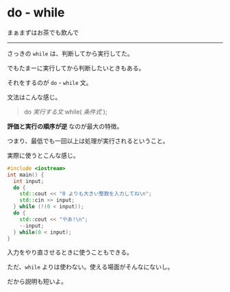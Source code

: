 # do - while

まぁまずはお茶でも飲んで

---

さっきの `while` は、判断してから実行してた。

でもたまーに実行してから判断したいときもある。

それをするのが `do` - `while` 文。

文法はこんな感じ。

> do *実行する文* while( *条件式* );

**評価と実行の順序が逆** なのが最大の特徴。

つまり、最低でも一回以上は処理が実行されるということ。

実際に使うとこんな感じ。

```cpp
#include <iostream>
int main() {
  int input;
  do {
    std::cout << "0 よりも大きい整数を入力してね\n";
    std::cin >> input;
  } while (!(0 < input));
  do {
    std::cout << "やあ!\n";
    --input;
  } while(0 < input);
}
```

入力をやり直させるときに使うこともできる。

ただ、`while` よりは使わない。使える場面がそんなにないし。

だから説明も短いよ。
